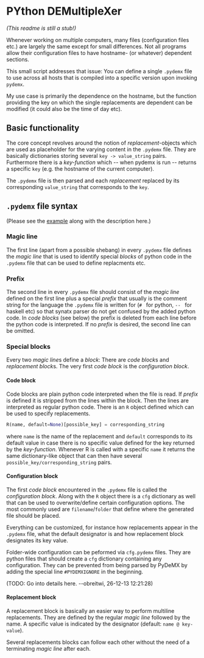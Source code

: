 # PYthon DEMultipleXer
*(This readme is still a stub!)*

Whenever working on multiple computers, many files (configuration files etc.)
are largely the same except for small differences. Not all programs allow their
configuration files to have hostname- (or whatever) dependent sections.

This small script addresses that issue: You can define a single `.pydemx` file
to use across all hosts that is compiled into a specific version upon invoking
`pydemx`.

My use case is primarily the dependence on the hostname, but the function
providing the key on which the single replacements are dependent can be
modified (it could also be the time of day etc).

## Basic functionality

The core concept revolves around the notion of *replacement*-objects which are
used as placeholder for the varying content in the `.pydemx` file. They are
basically dictionaries storing several `key -> value_string` pairs. Furthermore
there is a *key-function* which -- when pydemx is run -- returns a specific
`key` (e.g. the hostname of the current computer).

The `.pydemx` file is then parsed and each *replacement* replaced by its
corresponding `value_string` that corresponds to the `key`.

## `.pydemx` file syntax

(Please see the [example](example/simple.skel) along with the description here.)

### Magic line

The first line (apart from a possible shebang) in every `.pydemx` file defines
the *magic line* that is used to identify special *blocks* of python code in the
`.pydemx` file that can be used to define replacments etc.

### Prefix

The second line in every `.pydemx` file should consist of the *magic line*
defined on the first line plus a special *prefix* that usually is the comment
string for the language the `.pydemx` file is written for (`# ` for python, `-- `
for haskell etc) so that synatx parser do not get confused by the added python
code. In *code blocks* (see below) the prefix is deleted from each line before
the python code is interpreted.
If no *prefix* is desired, the second line can be omitted.

### Special blocks

Every two *magic line*s define a *block*: There are *code block*s and
*replacement block*s. The very first *code block* is the *configuration block*.

#### Code block

Code blocks are plain python code interpreted when the file is read. If *prefix*
is defined it is stripped from the lines within the block. Then the lines are
interpreted as regular python code. There is an `R` object defined which can be
used to specify replacements.

```python
R(name, default=None)[possible_key] = corresponding_string
```

where `name` is the name of the replacement and `default` corresponds to
its default value in case there is no specific value defined for the key
returned by the *key-function*. Whenever R is called with a specific `name`
it returns the same dictionary-like object that can then have several
`possible_key/corresponding_string` pairs.

#### Configuration block

The first *code block* encountered in the `.pydemx` file is called the
*configuration block*. Along with the `R` object there is a `cfg` dictionary as
well that can be used to overwrite/define certain configuration options. The
most commonly used are `filename`/`folder` that define where the generated file
should be placed.

Everything can be customized, for instance how replacements appear in the
`.pydemx` file, what the default designator is and how replacement block
designates its key value.

Folder-wide configuration can be peformed via `cfg.pydemx` files. They are
python files that should create a `cfg` dictionary containing any
configuration. They can be prevented from being parsed by PyDeMX by adding the
special line `#PYDEMXIGNORE` in the beginning.

(TODO: Go into details here. --obreitwi, 26-12-13 12:21:28)

#### Replacement block

A replacement block is basically an easier way to perform multiline
replacements. They are defined by the regular *magic line* followed by the name.
A specific value is indicated by the designator (default: `name @ key-value`).

Several replacements blocks can follow each other without the need of a
terminating *magic line* after each.

